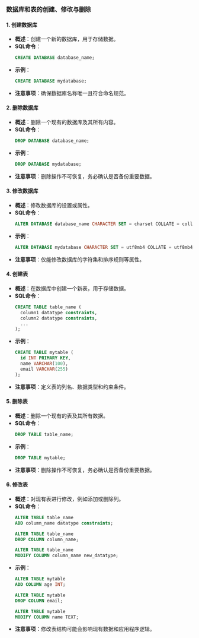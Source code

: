 ### 数据库和表的创建、修改与删除

#### 1. **创建数据库**
   - **概述**：创建一个新的数据库，用于存储数据。
   - **SQL命令**：
     ```sql
     CREATE DATABASE database_name;
     ```
   - **示例**：
     ```sql
     CREATE DATABASE mydatabase;
     ```
   - **注意事项**：确保数据库名称唯一且符合命名规范。

#### 2. **删除数据库**
   - **概述**：删除一个现有的数据库及其所有内容。
   - **SQL命令**：
     ```sql
     DROP DATABASE database_name;
     ```
   - **示例**：
     ```sql
     DROP DATABASE mydatabase;
     ```
   - **注意事项**：删除操作不可恢复，务必确认是否备份重要数据。

#### 3. **修改数据库**
   - **概述**：修改数据库的设置或属性。
   - **SQL命令**：
     ```sql
     ALTER DATABASE database_name CHARACTER SET = charset COLLATE = collation;
     ```
   - **示例**：
     ```sql
     ALTER DATABASE mydatabase CHARACTER SET = utf8mb4 COLLATE = utf8mb4_unicode_ci;
     ```
   - **注意事项**：仅能修改数据库的字符集和排序规则等属性。

#### 4. **创建表**
   - **概述**：在数据库中创建一个新表，用于存储数据。
   - **SQL命令**：
     ```sql
     CREATE TABLE table_name (
       column1 datatype constraints,
       column2 datatype constraints,
       ...
     );
     ```
   - **示例**：
     ```sql
     CREATE TABLE mytable (
       id INT PRIMARY KEY,
       name VARCHAR(100),
       email VARCHAR(255)
     );
     ```
   - **注意事项**：定义表的列名、数据类型和约束条件。

#### 5. **删除表**
   - **概述**：删除一个现有的表及其所有数据。
   - **SQL命令**：
     ```sql
     DROP TABLE table_name;
     ```
   - **示例**：
     ```sql
     DROP TABLE mytable;
     ```
   - **注意事项**：删除操作不可恢复，务必确认是否备份重要数据。

#### 6. **修改表**
   - **概述**：对现有表进行修改，例如添加或删除列。
   - **SQL命令**：
     ```sql
     ALTER TABLE table_name
     ADD column_name datatype constraints;
     
     ALTER TABLE table_name
     DROP COLUMN column_name;
     
     ALTER TABLE table_name
     MODIFY COLUMN column_name new_datatype;
     ```
   - **示例**：
     ```sql
     ALTER TABLE mytable
     ADD COLUMN age INT;
     
     ALTER TABLE mytable
     DROP COLUMN email;
     
     ALTER TABLE mytable
     MODIFY COLUMN name TEXT;
     ```
   - **注意事项**：修改表结构可能会影响现有数据和应用程序逻辑。